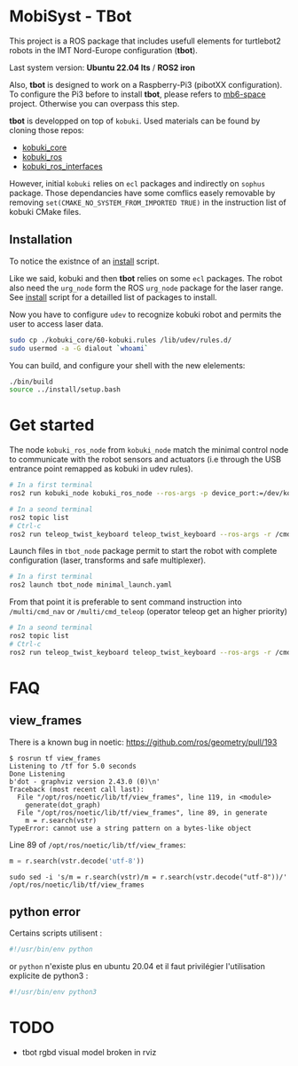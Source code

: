 # MobiSyst - TBot

This project is a ROS package that includes usefull elements for turtlebot2 robots in the IMT Nord-Europe configuration (**tbot**).

Last system version: **Ubuntu 22.04 lts** / **ROS2 iron** 

Also, **tbot** is designed to work on a Raspberry-Pi3 (pibotXX configuration).
To configure the Pi3 before to install **tbot**, please refers to [mb6-space](https://www.bitbucket.org/imt-mobisyst/mb6-space) project.
Otherwise you can overpass this step.


**tbot** is developped on top of `kobuki`. 
Used materials can be found by cloning those repos: 

- [kobuki_core](https://github.com/kobuki-base/kobuki_core)
- [kobuki_ros](https://github.com/kobuki-base/kobuki_ros)
- [kobuki_ros_interfaces](https://github.com/kobuki-base/kobuki_ros_interfaces)

However, initial `kobuki` relies on `ecl` packages and indirectly on `sophus` package. 
Those dependancies have some comflics easely removable by removing `set(CMAKE_NO_SYSTEM_FROM_IMPORTED TRUE)` in the instruction list of kobuki CMake files.

## Installation

To notice the existnce of an [install](./bin/install) script.

Like we said, kobuki and then **tbot** relies on some `ecl` packages. 
The robot also need the `urg_node` form the ROS `urg_node` package for the laser range.
See [install](./bin/install) script for a detailled list of packages to install.

Now you have to configure `udev` to recognize kobuki robot and permits the user to access laser data.

```sh
sudo cp ./kobuki_core/60-kobuki.rules /lib/udev/rules.d/
sudo usermod -a -G dialout `whoami`
```

You can build, and configure your shell with the new elelements: 

```sh
./bin/build
source ../install/setup.bash
```

# Get started

The node `kobuki_ros_node` from `kobuki_node` match the minimal control node to communicate with the robot sensors and actuators (i.e  through the USB entrance point remapped as kobuki in udev rules).

```sh
# In a first terminal
ros2 run kobuki_node kobuki_ros_node --ros-args -p device_port:=/dev/kobuki

# In a seond terminal
ros2 topic list 
# Ctrl-c
ros2 run teleop_twist_keyboard teleop_twist_keyboard --ros-args -r /cmd_vel:=/commands/velocity
```

Launch files in `tbot_node` package permit to start the robot with complete configuration (laser, transforms and safe multiplexer).

```sh
# In a first terminal
ros2 launch tbot_node minimal_launch.yaml
```


From that point it is preferable to sent command instruction into `/multi/cmd_nav` or `/multi/cmd_teleop` (operator teleop get an higher priority)

```sh
# In a seond terminal
ros2 topic list 
# Ctrl-c
ros2 run teleop_twist_keyboard teleop_twist_keyboard --ros-args -r /cmd_vel:=/multi/cmd_teleop
```

# FAQ

## view_frames

There is a known bug in noetic: https://github.com/ros/geometry/pull/193

```
$ rosrun tf view_frames
Listening to /tf for 5.0 seconds
Done Listening
b'dot - graphviz version 2.43.0 (0)\n'
Traceback (most recent call last):
  File "/opt/ros/noetic/lib/tf/view_frames", line 119, in <module>
    generate(dot_graph)
  File "/opt/ros/noetic/lib/tf/view_frames", line 89, in generate
    m = r.search(vstr)
TypeError: cannot use a string pattern on a bytes-like object
```

Line 89 of `/opt/ros/noetic/lib/tf/view_frames`:

```python
m = r.search(vstr.decode('utf-8'))
```

```
sudo sed -i 's/m = r.search(vstr)/m = r.search(vstr.decode("utf-8"))/' /opt/ros/noetic/lib/tf/view_frames
```

## python error

Certains scripts utilisent :

```python
#!/usr/bin/env python
```

or `python` n'existe plus en ubuntu 20.04 et il faut privilégier l'utilisation explicite de python3 :

```python
#!/usr/bin/env python3
```

# TODO

- tbot rgbd visual model broken in rviz
